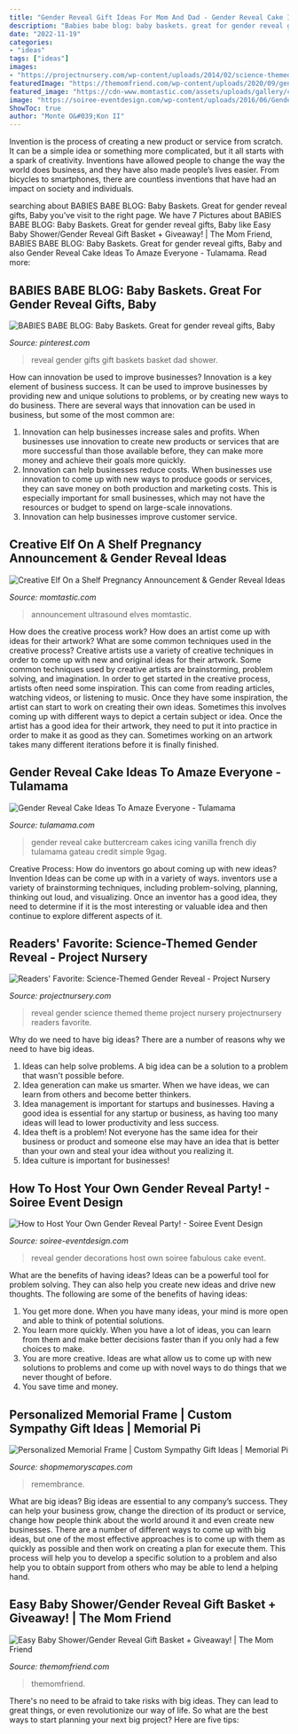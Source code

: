 ```yaml
---
title: "Gender Reveal Gift Ideas For Mom And Dad - Gender Reveal Cake Ideas To Amaze Everyone"
description: "Babies babe blog: baby baskets. great for gender reveal gifts, baby"
date: "2022-11-19"
categories:
- "ideas"
tags: ["ideas"]
images:
- "https://projectnursery.com/wp-content/uploads/2014/02/science-themed-gender-reveal1.jpg"
featuredImage: "https://themomfriend.com/wp-content/uploads/2020/09/gender-reveal-gift-basket-2.jpg"
featured_image: "https://cdn-www.momtastic.com/assets/uploads/gallery/creative-elf-on-a-shelf-pregnancy-announcement-gender-reveal-ideas/pregnant-elf-on-a-shelf-ideas.jpg"
image: "https://soiree-eventdesign.com/wp-content/uploads/2016/06/Gender-Reveal-Party-Decorations.jpg"
ShowToc: true
author: "Monte O&#039;Kon II"
---
```



Invention is the process of creating a new product or service from scratch. It can be a simple idea or something more complicated, but it all starts with a spark of creativity. Inventions have allowed people to change the way the world does business, and they have also made people’s lives easier. From bicycles to smartphones, there are countless inventions that have had an impact on society and individuals.

	

		
searching about BABIES BABE BLOG: Baby Baskets. Great for gender reveal gifts, Baby you've visit to the right page. We have 7 Pictures about BABIES BABE BLOG: Baby Baskets. Great for gender reveal gifts, Baby like Easy Baby Shower/Gender Reveal Gift Basket + Giveaway! | The Mom Friend, BABIES BABE BLOG: Baby Baskets. Great for gender reveal gifts, Baby and also Gender Reveal Cake Ideas To Amaze Everyone - Tulamama. Read more:
		
    
## BABIES BABE BLOG: Baby Baskets. Great For Gender Reveal Gifts, Baby

<img loading=lazy src="https://i.pinimg.com/736x/47/38/f5/4738f54625897a873383572abec9b688--gender-reveal-gifts-baby-baskets.jpg" onerror="this.onerror=null;this.src='https://tse4.mm.bing.net/th?id=OIP.RNSOw8lYhojqT_xh9aOuYADYEg&amp;pid=15.1';" alt="BABIES BABE BLOG: Baby Baskets. Great for gender reveal gifts, Baby">

_Source: pinterest.com_

>reveal gender gifts gift baskets basket dad shower. 

	

How can innovation be used to improve businesses?
Innovation is a key element of business success. It can be used to improve businesses by providing new and unique solutions to problems, or by creating new ways to do business. There are several ways that innovation can be used in business, but some of the most common are: 
1. Innovation can help businesses increase sales and profits. When businesses use innovation to create new products or services that are more successful than those available before, they can make more money and achieve their goals more quickly.
2. Innovation can help businesses reduce costs. When businesses use innovation to come up with new ways to produce goods or services, they can save money on both production and marketing costs. This is especially important for small businesses, which may not have the resources or budget to spend on large-scale innovations. 
3. Innovation can help businesses improve customer service.

    
## Creative Elf On A Shelf Pregnancy Announcement &amp; Gender Reveal Ideas

<img loading=lazy src="https://cdn-www.momtastic.com/assets/uploads/gallery/creative-elf-on-a-shelf-pregnancy-announcement-gender-reveal-ideas/pregnant-elf-on-a-shelf-ideas.jpg" onerror="this.onerror=null;this.src='https://tse4.mm.bing.net/th?id=OIP.B6pOVxEgYuYvUH77h1aNEAHaHJ&amp;pid=15.1';" alt="Creative Elf On a Shelf Pregnancy Announcement &amp; Gender Reveal Ideas">

_Source: momtastic.com_

>announcement ultrasound elves momtastic. 

	

How does the creative process work? How does an artist come up with ideas for their artwork? What are some common techniques used in the creative process?
Creative artists use a variety of creative techniques in order to come up with new and original ideas for their artwork. Some common techniques used by creative artists are brainstorming, problem solving, and imagination. In order to get started in the creative process, artists often need some inspiration. This can come from reading articles, watching videos, or listening to music. Once they have some inspiration, the artist can start to work on creating their own ideas. Sometimes this involves coming up with different ways to depict a certain subject or idea. Once the artist has a good idea for their artwork, they need to put it into practice in order to make it as good as they can. Sometimes working on an artwork takes many different iterations before it is finally finished.

    
## Gender Reveal Cake Ideas To Amaze Everyone - Tulamama

<img loading=lazy src="http://tulamama.com/wp-content/uploads/2018/05/gender-reveal-cake-ideas.jpg" onerror="this.onerror=null;this.src='https://tse1.mm.bing.net/th?id=OIP.nngbnOG-Ifa7G_U27uSe6wHaI-&amp;pid=15.1';" alt="Gender Reveal Cake Ideas To Amaze Everyone - Tulamama">

_Source: tulamama.com_

>gender reveal cake buttercream cakes icing vanilla french diy tulamama gateau credit simple 9gag. 

	

Creative Process: How do inventors go about coming up with new ideas?
Invention Ideas can be come up with in a variety of ways. inventors use a variety of brainstorming techniques, including problem-solving, planning, thinking out loud, and visualizing. Once an inventor has a good idea, they need to determine if it is the most interesting or valuable idea and then continue to explore different aspects of it.

    
## Readers&#039; Favorite: Science-Themed Gender Reveal - Project Nursery

<img loading=lazy src="https://projectnursery.com/wp-content/uploads/2014/02/science-themed-gender-reveal1.jpg" onerror="this.onerror=null;this.src='https://tse4.mm.bing.net/th?id=OIP.9s1Wawoli0eow1WQ1TEuRAHaHa&amp;pid=15.1';" alt="Readers&#039; Favorite: Science-Themed Gender Reveal - Project Nursery">

_Source: projectnursery.com_

>reveal gender science themed theme project nursery projectnursery readers favorite. 

	

Why do we need to have big ideas?
There are a number of reasons why we need to have big ideas. 
1. Ideas can help solve problems. A big idea can be a solution to a problem that wasn't possible before. 
2. Idea generation can make us smarter. When we have ideas, we can learn from others and become better thinkers. 
3. Idea management is important for startups and businesses. Having a good idea is essential for any startup or business, as having too many ideas will lead to lower productivity and less success. 
4. Idea theft is a problem! Not everyone has the same idea for their business or product and someone else may have an idea that is better than your own and steal your idea without you realizing it. 
5. Idea culture is important for businesses!

    
## How To Host Your Own Gender Reveal Party! - Soiree Event Design

<img loading=lazy src="https://soiree-eventdesign.com/wp-content/uploads/2016/06/Gender-Reveal-Party-Decorations.jpg" onerror="this.onerror=null;this.src='https://tse3.mm.bing.net/th?id=OIP.1OgjqxLH3joKA3VbuY5fJgHaLQ&amp;pid=15.1';" alt="How to Host Your Own Gender Reveal Party! - Soiree Event Design">

_Source: soiree-eventdesign.com_

>reveal gender decorations host own soiree fabulous cake event. 

	

What are the benefits of having ideas?
Ideas can be a powerful tool for problem solving. They can also help you create new ideas and drive new thoughts. The following are some of the benefits of having ideas: 
1. You get more done. When you have many ideas, your mind is more open and able to think of potential solutions. 
2. You learn more quickly. When you have a lot of ideas, you can learn from them and make better decisions faster than if you only had a few choices to make. 
3. You are more creative. Ideas are what allow us to come up with new solutions to problems and come up with novel ways to do things that we never thought of before. 
4. You save time and money.

    
## Personalized Memorial Frame | Custom Sympathy Gift Ideas | Memorial Pi

<img loading=lazy src="https://cdn.shopify.com/s/files/1/0074/2110/0096/products/il_fullxfull.1353291560_5yym_1024x1024@2x.jpg?v=1613031969" onerror="this.onerror=null;this.src='https://tse4.mm.bing.net/th?id=OIP.ihgEvdaZG6Jx2iRkiS1oMwHaJY&amp;pid=15.1';" alt="Personalized Memorial Frame | Custom Sympathy Gift Ideas | Memorial Pi">

_Source: shopmemoryscapes.com_

>remembrance. 

	

What are big ideas?
Big ideas are essential to any company’s success. They can help your business grow, change the direction of its product or service, change how people think about the world around it and even create new businesses. There are a number of different ways to come up with big ideas, but one of the most effective approaches is to come up with them as quickly as possible and then work on creating a plan for execute them. This process will help you to develop a specific solution to a problem and also help you to obtain support from others who may be able to lend a helping hand.

    
## Easy Baby Shower/Gender Reveal Gift Basket + Giveaway! | The Mom Friend

<img loading=lazy src="https://themomfriend.com/wp-content/uploads/2020/09/gender-reveal-gift-basket-2.jpg" onerror="this.onerror=null;this.src='https://tse3.mm.bing.net/th?id=OIP.ke90L0ksQEXkRJyDjZ4BDAHaJ4&amp;pid=15.1';" alt="Easy Baby Shower/Gender Reveal Gift Basket + Giveaway! | The Mom Friend">

_Source: themomfriend.com_

>themomfriend. 

	

There's no need to be afraid to take risks with big ideas. They can lead to great things, or even revolutionize our way of life. So what are the best ways to start planning your next big project? Here are five tips:

